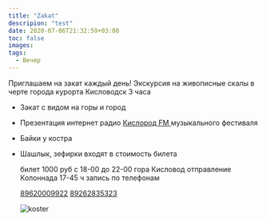 ```yaml
---
title: "Zakat"
descripion: "test"
date: 2020-07-06T21:32:59+03:00
toc: false
images:
tags:
  - Вечер
---
```


Приглашаем на закат каждый день!
Экскурсия на живописные скалы в черте города курорта Кисловодск 3 часа

- Закат с видом на горы и город
- Презентация интернет радио [Кислород FM ](http://kislorodfm.ru/)
  музыкального фестиваля
- Байки у костра
- Шашлык, зефирки входят в стоимость билета

  билет 1000 руб
  с 18-00 до 22-00
  гора Кисловод
  отправление Колоннада 17-45 ч
  запись по телефонам

  [89620009922](tel:+79620009922)
  [89262835323](tel:+79262835323)

  ![koster](/img/photo_2020-07-16_18-27-36.jpg)
